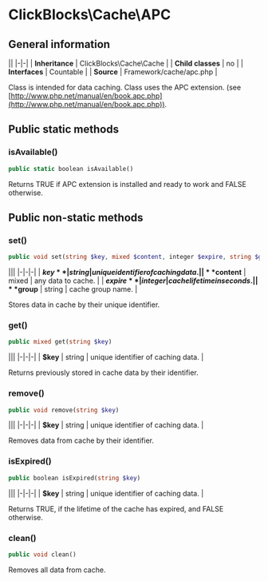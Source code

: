 # ClickBlocks\Cache\APC #

## General information ##

||
|-|-|
| **Inheritance** | ClickBlocks\Cache\Cache |
| **Child classes** | no |
| **Interfaces** | Countable |
| **Source** | Framework/cache/apc.php |

Class is intended for data caching. Class uses the APC extension. (see [http://www.php.net/manual/en/book.apc.php](http://www.php.net/manual/en/book.apc.php)).

## Public static methods ##

### **isAvailable()**

```php
public static boolean isAvailable()
```

Returns TRUE if APC extension is installed and ready to work and FALSE otherwise.


## Public non-static methods ##

### **set()**

```php
public void set(string $key, mixed $content, integer $expire, string $group = null)
```

|||
|-|-|-|
| **$key** | string | unique identifier of caching data. |
| **$content** | mixed | any data to cache. |
| **$expire** | integer | cache lifetime in seconds. |
| **$group** | string | cache group name. |

Stores data in cache by their unique identifier.

### **get()**

```php
public mixed get(string $key)
```

|||
|-|-|-|
| **$key** | string | unique identifier of caching data. |

Returns previously stored in cache data by their identifier.

### **remove()**

```php
public void remove(string $key)
```

|||
|-|-|-|
| **$key** | string | unique identifier of caching data. |

Removes data from cache by their identifier.

### **isExpired()**

```php
public boolean isExpired(string $key)
```

|||
|-|-|-|
| **$key** | string | unique identifier of caching data. |

Returns TRUE, if the lifetime of the cache has expired, and FALSE otherwise.

### **clean()**

```php
public void clean()
```

Removes all data from cache.
